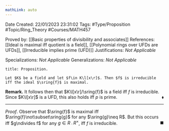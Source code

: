 ```yaml
---
mathLink: auto
---
```


<div class="topSpace"></div>

Date Created: 22/01/2023 23:31:02
Tags: #Type/Proposition #Topic/Ring_Theory #Courses/MATH457

Proved by: [[Basic properties of divisibility and associates]]
References: [[Ideal is maximal iff quotient is a field]], [[Polynomial rings over UFDs are UFDs]], [[Irreducible implies prime (UFD)]]
Justifications: _Not Applicable_

Specializations: _Not Applicable_
Generalizations: _Not Applicable_

``` ad-Proposition
title: Proposition.

Let $K$ be a field and let $f\in K\l[x\r]$. Then $f$ is irreducible iff the ideal $\sring{f}$ is maximal.

```

**Remark.** It follows then that $K\l[x\r]/\sring{f}$ is a field iff $f$ is irreducible. Since $K\l[x\r]$ is a UFD, this also holds iff $p$ is prime.<span style="float:right;">$\blacklozenge$</span>

---

_Proof_. Observe that $\sring{f}$ is maximal iff $\sring{f}\not\subset\sring{g}$ for any $\sring{g}\neq R$. But this occurs iff $g\ndivides f$ for any $g\in R\comp R^\times$, iff $f$ is irreducible.<span style="float:right;">$\blacksquare$</span>
